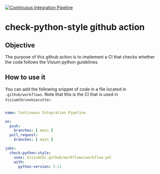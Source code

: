 [![Continuous Integration Pipeline](https://github.com/VisiumCH/check-python-style/actions/workflows/ci.yml/badge.svg)](https://github.com/VisiumCH/check-python-style/actions/workflows/ci.yml)

# check-python-style github action

## Objective

The purpose of this github action is to implement a CI that checks whether the code follows the Visium python guidelines.

## How to use it

You can add the following snippet of code in a file located in `.github/workflows`. Note that this is the CI that is used in `VisiumCH/cookiecutter`.

```yaml

name: Continuous Integration Pipeline

on:
  push:
    branches: [ main ]
  pull_request:
    branches: [ main ]

jobs:
  check-python-style:
    uses: VisiumCH/.github/workflows/workflow.yml
    with:
      python-version: 3.11

```
